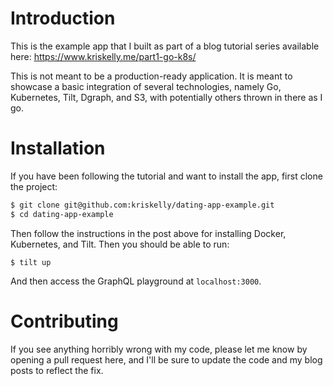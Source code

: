 # Introduction

This is the example app that I built as part of a blog tutorial series available here: https://www.kriskelly.me/part1-go-k8s/

This is not meant to be a production-ready application. It is meant to showcase a basic integration of several technologies, namely Go, Kubernetes, Tilt, Dgraph, and S3, with potentially others thrown in there as I go.

# Installation

If you have been following the tutorial and want to install the app, first clone the project:

```bash
$ git clone git@github.com:kriskelly/dating-app-example.git
$ cd dating-app-example
```

Then follow the instructions in the post above for installing Docker, Kubernetes, and Tilt. Then you should be able to run:

```
$ tilt up
```

And then access the GraphQL playground at `localhost:3000`.

# Contributing

If you see anything horribly wrong with my code, please let me know by opening a pull request here, and I'll be sure to update the code and my blog posts to reflect the fix.
